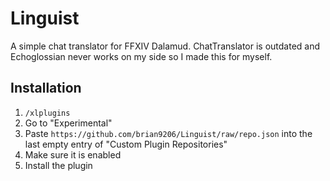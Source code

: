 # Linguist
A simple chat translator for FFXIV Dalamud. ChatTranslator is outdated and Echoglossian never works on my side so I made this for myself.

## Installation
1. `/xlplugins`
2. Go to "Experimental"
3. Paste `https://github.com/brian9206/Linguist/raw/repo.json` into the last empty entry of "Custom Plugin Repositories"
4. Make sure it is enabled
5. Install the plugin
